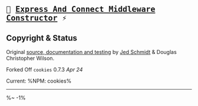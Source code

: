 <!-- ## TODO

- [ ] Add a new item to the todo list. -->

<!-- <table> -->
<!-- <tr><th> -->

<kbd>🚄 [Express And Connect Middleware Constructor](../../wiki/Express-And-Connect)</a> ⚡️</kbd>
---

<!-- </th></tr> -->
<!-- block-start -->
<!-- <tr><td> -->
<!-- <img src="/wiki/cookies.gif" alt="Cookies Attributes: domain, expires, httpOnly, maxAge, overwrite, path, sameSite, secure"> -->
<!-- </td></tr> -->
<!-- <tr><td><md2html>


<!-- </md2html></td></tr> -->
<!-- /block-end -->
</table>


## Copyright & Status

Original [source, documentation and testing](https://github.com/pillarjs/cookies) by [Jed Schmidt](http://jed.is/) & Douglas Christopher Wilson.

Forked Off `cookies` 0.7.3 _Apr 24_

Current:
%NPM: cookies%

---

<IdioFooter />

%~ -1%